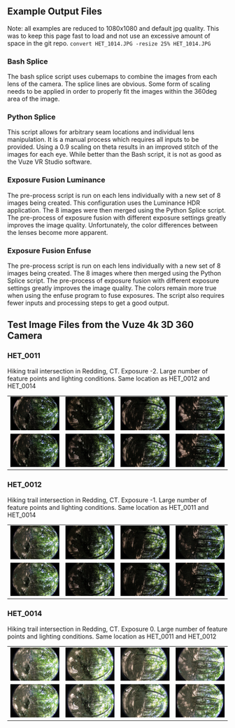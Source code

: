 ## Example Output Files

Note: all examples are reduced to 1080x1080 and default jpg quality. This was to keep this page fast to load and not use an excessive amount of space in the git repo.
`convert HET_1014.JPG -resize 25% HET_1014.JPG`

### Bash Splice
The bash splice script uses cubemaps to combine the images from each lens of the camera. The splice lines are obvious. Some form of scaling needs to be applied in order to properly fit the images within the 360deg area of the image.
<imc src="HET_0014_bash.JPG" alt="Result of the splice_360.sh script" width="600px"/>

### Python Splice
This script allows for arbitrary seam locations and individual lens manipulation. It is a manual process which requires all inputs to be provided. Using a 0.9 scaling on theta results in an improved stitch of the images for each eye. While better than the Bash script, it is not as good as the Vuze VR Studio software.
<imc src="HET_0014_python.JPG" alt="Result of the splice_360.py script" width="600px"/>

### Exposure Fusion Luminance
The pre-process script is run on each lens individually with a new set of 8 images being created. This configuration uses the Luminance HDR application. The 8 images were then merged using the Python Splice script. The pre-process of exposure fusion with different exposure settings greatly improves the image quality. Unfortunately, the color differences between the lenses become more apparent.
<imc src="HET_0014_exposure_luminance.JPG" alt="Result of pre-process with exposure fusion" width="600px"/>

### Exposure Fusion Enfuse
The pre-process script is run on each lens individually with a new set of 8 images being created. The 8 images where then merged using the Python Splice script. The pre-process of exposure fusion with different exposure settings greatly improves the image quality. The colors remain more true when using the enfuse program to fuse exposures. The script also requires fewer inputs and processing steps to get a good output.
<imc src="HET_0014_exposure_enfuse.JPG" alt="Result of pre-process with exposure fusion" width="600px"/>

## Test Image Files from the Vuze 4k 3D 360 Camera

### HET_0011
Hiking trail intersection in Redding, CT. Exposure -2. Large number of feature points and lighting conditions. Same location as HET_0012 and HET_0014

<table>
  <tr>
    <td><img src="HET_0011_1.JPG" alt="Left-eye, facing forward." width="200px" /></td>
    <td><img src="HET_0011_3.JPG" alt="Left-eye, facing right." width="200px" /></td>
    <td><img src="HET_0011_5.JPG" alt="Left-eye, facing backwards." width="200px" /></td>
    <td><img src="HET_0011_7.JPG" alt="Left-eye, facing left." width="200px" /></td>
  </tr>
  <tr>
    <td><img src="HET_0011_2.JPG" alt="Right-eye, facing forward." width="200px" /></td>
    <td><img src="HET_0011_4.JPG" alt="Right-eye, facing right." width="200px" /></td>
    <td><img src="HET_0011_6.JPG" alt="Right-eye, facing backwards." width="200px" /></td>
    <td><img src="HET_0011_8.JPG" alt="Right-eye, facing left." width="200px" /></td>
  </tr>
</table>

### HET_0012
Hiking trail intersection in Redding, CT. Exposure -1. Large number of feature points and lighting conditions. Same location as HET_0011 and HET_0014

<table>
  <tr>
    <td><img src="HET_0012_1.JPG" alt="Left-eye, facing forward." width="200px" /></td>
    <td><img src="HET_0012_3.JPG" alt="Left-eye, facing right." width="200px" /></td>
    <td><img src="HET_0012_5.JPG" alt="Left-eye, facing backwards." width="200px" /></td>
    <td><img src="HET_0012_7.JPG" alt="Left-eye, facing left." width="200px" /></td>
  </tr>
  <tr>
    <td><img src="HET_0012_2.JPG" alt="Right-eye, facing forward." width="200px" /></td>
    <td><img src="HET_0012_4.JPG" alt="Right-eye, facing right." width="200px" /></td>
    <td><img src="HET_0012_6.JPG" alt="Right-eye, facing backwards." width="200px" /></td>
    <td><img src="HET_0012_8.JPG" alt="Right-eye, facing left." width="200px" /></td>
  </tr>
</table>

### HET_0014
Hiking trail intersection in Redding, CT. Exposure 0. Large number of feature points and lighting conditions. Same location as HET_0011 and HET_0012

<table>
  <tr>
    <td><img src="HET_0014_1.JPG" alt="Left-eye, facing forward." width="200px" /></td>
    <td><img src="HET_0014_3.JPG" alt="Left-eye, facing right." width="200px" /></td>
    <td><img src="HET_0014_5.JPG" alt="Left-eye, facing backwards." width="200px" /></td>
    <td><img src="HET_0014_7.JPG" alt="Left-eye, facing left." width="200px" /></td>
  </tr>
  <tr>
    <td><img src="HET_0014_2.JPG" alt="Right-eye, facing forward." width="200px" /></td>
    <td><img src="HET_0014_4.JPG" alt="Right-eye, facing right." width="200px" /></td>
    <td><img src="HET_0014_6.JPG" alt="Right-eye, facing backwards." width="200px" /></td>
    <td><img src="HET_0014_8.JPG" alt="Right-eye, facing left." width="200px" /></td>
  </tr>
</table>
